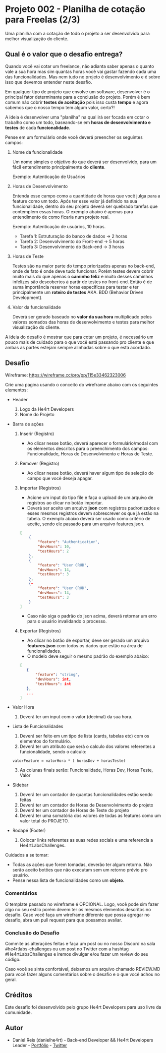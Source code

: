 # Projeto 002 - Planilha de cotação para Freelas (2/3)

Uma planilha com a cotação de todo o projeto a ser desenvolvido para melhor visualização do cliente.

## Qual é o valor que o desafio entrega?

Quando você vai cotar um freelance, não adianta saber apenas o quanto vale a sua hora mas sim quantas horas você vai gastar fazendo cada uma das funcionalidades. Mas nem tudo no projeto é desenvolvimento e é sobre isso que devemos entender neste desafio.

Em qualquer tipo de projeto que envolve um software, desenvolver é o principal fator determinante para a conclusão do projeto. Porém é bem comum não cobrir **testes de aceitação** pois isso custa **tempo** e agora sabemos que o nosso tempo tem algum valor, certo?!

A ideia é desenvolver uma "planilha" na qual irá ser focada em cotar o trabalho como um todo, baseando-se em **horas de desenvolvimento e testes** de cada **funcionalidade**.

Pense em um formulário onde você deverá preencher os seguintes campos:

1. Nome da funcionalidade

    Um nome simples e objetivo do que deverá ser desenvolvido, para um fácil entendimento principalmente do **cliente**.

    Exemplo: Autenticação de Usuários

2. Horas de Desenvolvimento

    Entenda esse campo como a quantidade de horas que você julga para a feature como um todo. Após ter esse valor já definido na sua funcionalidade, dentro do seu projeto deverá ser quebrado tarefas que contemplem essas horas. O exemplo abaixo é apenas para entendimento de como ficaria num projeto real.
    
    Exemplo: Autenticação de usuários, 10 horas.
    * Tarefa 1: Estruturação do banco de dados -> 2 horas
    * Tarefa 2: Desenvolvimento do Front-end -> 5 horas
    * Tarefa 3: Desenvolvimento do Back-end -> 3 horas

3. Horas de Teste

    Testes são na maior parte do tempo priorizados apenas no back-end, onde de fato é onde deve tudo funcionar. Porém testes devem cobrir muito mais do que apenas o **caminho feliz** e muito desses caminhos infelizes são descobertos à partir de testes no front-end. Então é de suma importância reservar horas especificas para testar e ter principalmente um **roteiro de testes** AKA. BDD (Behavior Driven Development).

4. Valor da funcionalidade

    Deverá ser gerado baseado no **valor da sua hora** multiplicado pelos valores somados das horas de desenvolvimento e testes para melhor visualização do cliente.

A ideia do desafio é mostrar que para cotar um projeto, é necessário um pouco mais de cuidado para o que você está passando pro cliente e que ambas as partes estejam sempre alinhadas sobre o que está acordado.

## Desafio

Wireframe: https://wireframe.cc/pro/pp/115e33462323006

Crie uma pagina usando o conceito do wireframe abaixo com os seguintes elementos:

* Header
    1. Logo da He4rt Developers
    2. Nome do Projeto
* Barra de ações
    1. Inserir (Registro)
        * Ao clicar nesse botão, deverá aparecer o formulário/modal com os elementos descritos para o preenchimento dos campos: Funcionalidade, Horas de Desenvolvimento e Horas de Teste.
    2. Remover (Registro)
        * Ao clicar nesse botão, deverá haver algum tipo de seleção do campo que você deseja apagar.
    3. Importar (Registros)
        * Acione um input do tipo file e faça o upload de um arquivo de registros ao clicar no botão importar.
        * Deverá ser aceito um arquivo **json** com registros padronizados e esses mesmos registros devem sobrescrever os que já estão na tabela. O exemplo abaixo deverá ser usado como critério de aceite, sendo ele passado para um arquivo features.json.

        ```json
        [
            {
                "feature": "Authentication",
                "devHours": 10,
                "testHours": 2 
            },
            {
                "feature": "User CRUD",
                "devHours": 14,
                "testHours": 3 
            },
            {~
                "feature": "User CRUD",
                "devHours": 14,
                "testHours": 3 
            }
        ]
        ```
        * Caso não siga o padrão do json acima, deverá retornar um erro para o usuário invalidando o processo.
    4. Exportar (Registros)
        * Ao clicar no botão de exportar, deve ser gerado um arquivo **features.json** com todos os dados que estão na área de funcionalidades.
        * O modelo deve seguir o mesmo padrão do exemplo abaixo: 
         ```json
        [
            {
                "feature": "string",
                "devHours": int,
                "testHours": int 
            },
            ...
        ]
        ```

* Valor Hora

    1. Deverá ter um input com o valor (decimal) da sua hora.

* Lista de Funcionalidades
    1. Deverá ser feito em um tipo de lista (cards, tabelas etc) com os elementos do formulário.
    2. Deverá ter um atributo que será o calculo dos valores referentes a funcionalidade, sendo o calculo:
    ```text
    valorFeature = valorHora * ( horasDev + horasTeste)
    ```
    3. As colunas finais serão: Funcionalidade, Horas Dev, Horas Teste, Valor

* Sidebar
    1. Deverá ter um contador de quantas funcionalidades estão sendo feitas
    2. Deverá ter um contador de Horas de Desenvolvimento do projeto
    3. Deverá ter um contador de Horas de Teste do projeto
    4. Deverá ter uma somatória dos valores de todas as features como um valor total do PROJETO.

* Rodapé (Footer)
    1. Colocar links referentes as suas redes sociais e uma referencia a He4rtLabsChallenges.

Cuidados a se tomar:

- Todas as ações que forem tomadas, deverão ter algum retorno. Não serão aceito botões que não executam sem um retorno prévio pro usuário.
- Pense nessa lista de funcionalidades como um **objeto**.

### Comentários

O template passado no wireframe é OPCIONAL. Logo, você pode sim fazer algo no seu estilo porém devem ter os mesmos elementos descritos no desafio. Caso vocẽ faça um wireframe diferente que possa agregar no desafio, abra um pull request para que possamos avaliar.

### Conclusão do Desafio

Commite as alterações feitas e faça um post ou no nosso Discord na sala #he4rtlabs-challenges ou um post no Twitter com a hashtag #He4rtLabsChallenges e iremos divulgar e/ou fazer um review do seu código.

Caso você se sinta confortável, deixamos um arquivo chamado REVIEW.MD para você fazer alguns comentários sobre o desafio e o que você achou no geral.

## Créditos

Este desafio foi desenvolvido pelo grupo He4rt Developers para uso livre da comunidade.

## Autor

- Daniel Reis (danielhe4rt) - Back-end Developer && He4rt Developers Leader - [Portfólio](https://danielheart.dev) - [Twitter](https://twitter.com/danielhe4rt)